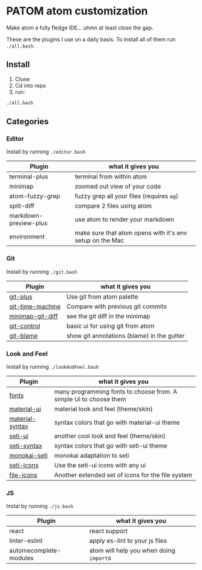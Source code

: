 # PATOM atom customization

Make atom a fully fledge IDE... uhmn at least close the gap.

These are the plugins I use on a daily basis. To install all of them run `./all.bash`.



## Install

1. Clone
1. Cd into repo
1. run:

```bash
./all.bash
```

## Categories

### Editor

Install by running `./editor.bash`

| Plugin           | what it gives you                                                  |
|------------------|--------------------------------------------------------------------|
| terminal-plus    | terminal from within atom |
| minimap          | zoomed out view of your code |
| atom-fuzzy-grep  | fuzzy grep all your files (requires `ag`) |
| split-diff       | compare 2 files using atom |
| markdown-preview-plus | use atom to render your markdown |
| environment | make sure that atom opens with it's env setup on the Mac |

### Git

Install by running `./git.bash`

| Plugin                                                        | what it gives you           |
|---------------------------------------------------------------|---------------------------------------|
| [git-plus](https://atom.io/packages/git-plus)                 | Use git from atom palette |
| [git-time-machine](https://atom.io/packages/git-time-machine) | Compare with previous git commits |
| [minimap-git-diff](https://atom.io/packages/minimap-git-diff) | see the git diff in the minimap |
| [git-control](https://atom.io/packages/git-control)           | basic ui for using git from atom |
| [git-blame](https://atom.io/packages/git-blame)               | show git annotations (blame) in the gutter |

### Look and Feel

Install by running `./lookAndFeel.bash`


| Plugin                                                 | what it gives you                                                  |
|--------------------------------------------------------|--------------------------------------------------------------------|
| [fonts](https://atom.io/packages/fonts)                | many programming fonts to choose from. A simple Ui to choose them  |
| [material-ui](https://atom.io/themes/atom-material-ui) | material look and feel (theme/skin) |
| [material-syntax](https://atom.io/themes/atom-material-syntax) | syntax colors that go with material-ui theme |
| [seti-ui](https://atom.io/themes/seti-ui)              | another cool look and feel (theme/skin) |
| [seti-syntax](https://atom.io/themes/seti-syntax)      | syntax colors that go with seti-ui theme |
| [monokai-seti](https://atom.io/themes/monokai-seti)    | monokai adaptation to seti |
| [seti-icons](https://atom.io/packages/seti-icons)      | Use the seti-ui icons with any ui |
| [file-icons](https://atom.io/packages/file-icons)      | Another extended set of icons for the file system |

### JS

Instal by running `./js.bash`

| Plugin                 | what it gives you                                                  |
|------------------------|--------------------------------------------------------------------|
| react                  | react support |
| linter-eslint          | apply es-lint to your js files |
| automecomplete-modules | atom will help you when doing `import`s |
